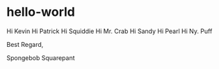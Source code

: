 # hello-world

Hi Kevin
Hi Patrick
Hi Squiddie
Hi Mr. Crab
Hi Sandy
Hi Pearl
Hi Ny. Puff

Best Regard,

Spongebob Squarepant
